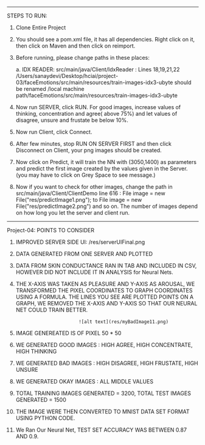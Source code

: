 --------------------------------------------------------------------------------
STEPS TO RUN:
1. Clone Entire Project
2. You should see a pom.xml file, it has all dependencies. Right click on it, then click on Maven and then click on reimport.
3. Before running, please change paths in these places:

   a. IDX READER:
   src/main/java/Client/IdxReader : Lines 18,19,21,22
   /Users/sanaydevi/Desktop/hciai/project-03/faceEmotions/src/main/resources/train-images-idx3-ubyte
   should be renamed /local machine path/faceEmotions/src/main/resources/train-images-idx3-ubyte

 4. Now run SERVER, click RUN. For good images, increase values of thinking, concentration and agree( above 75%) and
 let values of disagree, unsure and frustate be below 10%.
 5. Now run Client, click Connect.
 6. After few minutes, stop RUN ON SERVER FIRST and then click Disconnect on Client, your png images should be created.
 8. Now click on Predict, it will train the NN with (3050,1400) as parameters and predict the first image
 created by the values given in the Server. (you may have to click on Grey Space to see message.)
 9. Now if you want to check for other images, change the path in src/main/java/Client/ClientDemo line 616 : File image = new File("res/predictImage1.png"); to
 File image = new File("res/predictImage2.png") and so on. The number of images depend on how long you let the server and client run.

_____________________________________________________________________________________________________

Project-04: POINTS TO CONSIDER
1. IMPROVED SERVER SIDE UI: /res/serverUIFinal.png
2. DATA GENERATED FROM ONE SERVER AND PLOTTED
3. DATA FROM SKIN CONDUCTANCE RAN IN TAB AND INCLUDED IN CSV, HOWEVER DID NOT INCLUDE IT IN ANALYSIS for Neural Nets.
3. THE X-AXIS WAS TAKEN AS PLEASURE AND Y-AXIS AS AROUSAL, WE TRANSFORMED THE PIXEL COORDINATES TO GRAPH COORDINATES
USING A FORMULA. THE LINES YOU SEE ARE PLOTTED POINTS ON A GRAPH, WE REMOVED THE X-AXIS AND Y-AXIS SO THAT OUR NEURAL NET 
COULD TRAIN BETTER.


                              ![alt text](res/myBadImage11.png)


4. IMAGE GENEREATED IS OF PIXEL 50 * 50
5. WE GENERATED GOOD IMAGES : HIGH AGREE, HIGH CONCENTRATE, HIGH THINKING
6. WE GENERATED BAD IMAGES : HIGH DISAGREE, HIGH FRUSTATE, HIGH UNSURE
7. WE GENERATED OKAY IMAGES : ALL MIDDLE VALUES
7. TOTAL TRAINING IMAGES GENERATED = 3200, TOTAL TEST IMAGES GENERATED = 1500
8. THE IMAGE WERE THEN CONVERTED TO MNIST DATA SET FORMAT USING PYTHON CODE.
10. We Ran Our Neural Net, TEST SET ACCURACY WAS BETWEEN 0.87 AND 0.9.
